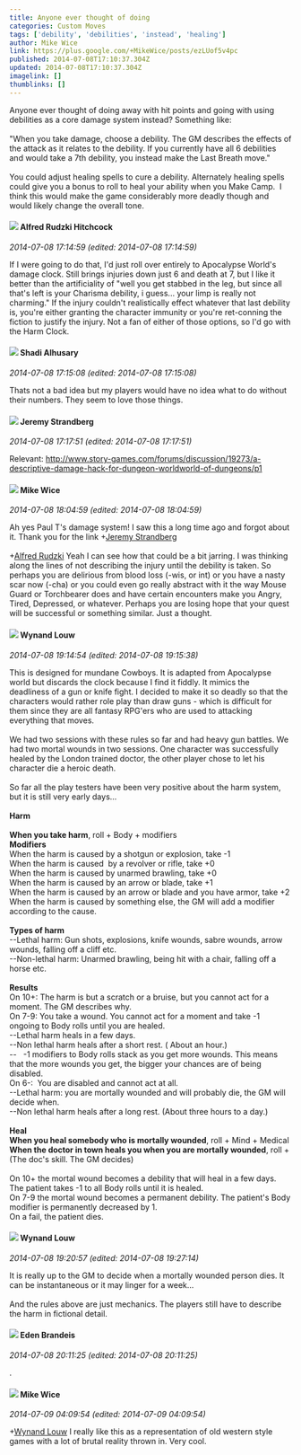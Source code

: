 ```yaml
---
title: Anyone ever thought of doing
categories: Custom Moves
tags: ['debility', 'debilities', 'instead', 'healing']
author: Mike Wice
link: https://plus.google.com/+MikeWice/posts/ezLUof5v4pc
published: 2014-07-08T17:10:37.304Z
updated: 2014-07-08T17:10:37.304Z
imagelink: []
thumblinks: []
---
```


Anyone ever thought of doing away with hit points and going with using debilities as a core damage system instead? Something like:<br /><br />&quot;When you take damage, choose a debility. The GM describes the effects of the attack as it relates to the debility. If you currently have all 6 debilities and would take a 7th debility, you instead make the Last Breath move.&quot;<br /><br />You could adjust healing spells to cure a debility. Alternately healing spells could give you a bonus to roll to heal your ability when you Make Camp.  I think this would make the game considerably more deadly though and would likely change the overall tone.
<div id='comment z13yudfjmsfhtl3z304ceb3rkpaxvtlqxx40k'>
  <h4><img src='{{site.baseurl}}//images/avatars/100812462809734403456_photo.jpg'> Alfred Rudzki Hitchcock</h4>
      <p><cite>2014-07-08 17:14:59 (edited: 2014-07-08 17:14:59)</cite></p>
        <p>If I were going to do that, I&#39;d just roll over entirely to Apocalypse World&#39;s damage clock. Still brings injuries down just 6 and death at 7, but I like it better than the artificiality of &quot;well you get stabbed in the leg, but since all that&#39;s left is your Charisma debility, i guess... your limp is really not charming.&quot; If the injury couldn&#39;t realistically effect whatever that last debility is, you&#39;re either granting the character immunity or you&#39;re ret-conning the fiction to justify the injury. Not a fan of either of those options, so I&#39;d go with the Harm Clock.</p>
</div>
        

<div id='comment z13yudfjmsfhtl3z304ceb3rkpaxvtlqxx40k'>
  <h4><img src='{{site.baseurl}}//images/avatars/103327399280421334863_photo.jpg'> Shadi Alhusary</h4>
      <p><cite>2014-07-08 17:15:08 (edited: 2014-07-08 17:15:08)</cite></p>
        <p>Thats not a bad idea but my players would have no idea what to do without their numbers. They seem to love those things.</p>
</div>
        

<div id='comment z13yudfjmsfhtl3z304ceb3rkpaxvtlqxx40k'>
  <h4><img src='{{site.baseurl}}//images/avatars/102595580176380683252_photo.jpg'> Jeremy Strandberg</h4>
      <p><cite>2014-07-08 17:17:51 (edited: 2014-07-08 17:17:51)</cite></p>
        <p>Relevant: <a href="http://www.story-games.com/forums/discussion/19273/a-descriptive-damage-hack-for-dungeon-worldworld-of-dungeons/p1" class="ot-anchor">http://www.story-games.com/forums/discussion/19273/a-descriptive-damage-hack-for-dungeon-worldworld-of-dungeons/p1</a></p>
</div>
        

<div id='comment z13yudfjmsfhtl3z304ceb3rkpaxvtlqxx40k'>
  <h4><img src='{{site.baseurl}}//images/avatars/110641367856269006029_photo.jpg'> Mike Wice</h4>
      <p><cite>2014-07-08 18:04:59 (edited: 2014-07-08 18:04:59)</cite></p>
        <p>Ah yes Paul T&#39;s damage system! I saw this a long time ago and forgot about it. Thank you for the link <span class="proflinkWrapper"><span class="proflinkPrefix">+</span><a class="proflink" href="https://plus.google.com/102595580176380683252" oid="102595580176380683252">Jeremy Strandberg</a></span> <br /><br /><span class="proflinkWrapper"><span class="proflinkPrefix">+</span><a class="proflink" href="https://plus.google.com/100812462809734403456" oid="100812462809734403456">Alfred Rudzki</a></span> Yeah I can see how that could be a bit jarring. I was thinking along the lines of not describing the injury until the debility is taken. So perhaps you are delirious from blood loss (-wis, or int) or you have a nasty scar now (-cha) or you could even go really abstract with it the way Mouse Guard or Torchbearer does and have certain encounters make you Angry, Tired, Depressed, or whatever. Perhaps you are losing hope that your quest will be successful or something similar. Just a thought.</p>
</div>
        

<div id='comment z13yudfjmsfhtl3z304ceb3rkpaxvtlqxx40k'>
  <h4><img src='{{site.baseurl}}//images/avatars/111256963556395023796_photo.jpg'> Wynand Louw</h4>
      <p><cite>2014-07-08 19:14:54 (edited: 2014-07-08 19:15:38)</cite></p>
        <p>This is designed for mundane Cowboys. It is adapted from Apocalypse world but discards the clock because I find it fiddly. It mimics the deadliness of a gun or knife fight. I decided to make it so deadly so that the characters would rather role play than draw guns - which is difficult for them since they are all fantasy RPG&#39;ers who are used to attacking everything that moves. <br /><br />We had two sessions with these rules so far and had heavy gun battles. We had two mortal wounds in two sessions. One character was successfully healed by the London trained doctor, the other player chose to let his character die a heroic death. <br /><br />So far all the play testers have been very positive about the harm system, but it is still very early days...<br /><br /><b>Harm</b><br /><br /><b>When you take harm</b>, roll + Body + modifiers<br /><b>Modifiers</b><br />When the harm is caused by a shotgun or explosion, take -1<br />When the harm is caused  by a revolver or rifle, take +0<br />When the harm is caused by unarmed brawling, take +0<br />When the harm is caused by an arrow or blade, take +1<br />When the harm is caused by an arrow or blade and you have armor, take +2<br />When the harm is caused by something else, the GM will add a modifier according to the cause.<br /><br /><b>Types of harm</b><br />--Lethal harm: Gun shots, explosions, knife wounds, sabre wounds, arrow wounds, falling off a cliff etc. <br />--Non-lethal harm: Unarmed brawling, being hit with a chair, falling off a horse etc. <br /><br /><b>Results</b><br />On 10+: The harm is but a scratch or a bruise, but you cannot act for a moment. The GM describes why.<br />On 7-9: You take a wound. You cannot act for a moment and take -1 ongoing to Body rolls until you are healed.<br />--Lethal harm heals in a few days.<br />--Non lethal harm heals after a short rest. ( About an hour.)<br />--   -1 modifiers to Body rolls stack as you get more wounds. This means that the more wounds you get, the bigger your chances are of being disabled.<br />On 6-:  You are disabled and cannot act at all. <br />--Lethal harm: you are mortally wounded and will probably die, the GM will decide when. <br />--Non lethal harm heals after a long rest. (About three hours to a day.)<br /><br /><b>Heal</b><br /><b>When you heal somebody who is mortally wounded</b>, roll + Mind + Medical<br /><b>When the doctor in town heals you when you are mortally wounded</b>, roll + (The doc&#39;s skill. The GM decides)<br /><br />On 10+ the mortal wound becomes a debility that will heal in a few days. The patient takes -1 to all Body rolls until it is healed.<br />On 7-9 the mortal wound becomes a permanent debility. The patient&#39;s Body modifier is permanently decreased by 1.<br />On a fail, the patient dies. </p>
</div>
        

<div id='comment z13yudfjmsfhtl3z304ceb3rkpaxvtlqxx40k'>
  <h4><img src='{{site.baseurl}}//images/avatars/111256963556395023796_photo.jpg'> Wynand Louw</h4>
      <p><cite>2014-07-08 19:20:57 (edited: 2014-07-08 19:27:14)</cite></p>
        <p>It is really up to the GM to decide when a mortally wounded person dies. It can be instantaneous or it may linger for a week...<br /><br />And the rules above are just mechanics. The players still have to describe the harm in fictional detail. </p>
</div>
        

<div id='comment z13yudfjmsfhtl3z304ceb3rkpaxvtlqxx40k'>
  <h4><img src='{{site.baseurl}}//images/avatars/105506985637359571838_photo.jpg'> Eden Brandeis</h4>
      <p><cite>2014-07-08 20:11:25 (edited: 2014-07-08 20:11:25)</cite></p>
        <p>.</p>
</div>
        

<div id='comment z13yudfjmsfhtl3z304ceb3rkpaxvtlqxx40k'>
  <h4><img src='{{site.baseurl}}//images/avatars/110641367856269006029_photo.jpg'> Mike Wice</h4>
      <p><cite>2014-07-09 04:09:54 (edited: 2014-07-09 04:09:54)</cite></p>
        <p><span class="proflinkWrapper"><span class="proflinkPrefix">+</span><a class="proflink" href="https://plus.google.com/111256963556395023796" oid="111256963556395023796">Wynand Louw</a></span> I really like this as a representation of old western style games with a lot of brutal reality thrown in. Very cool.</p>
</div>
        